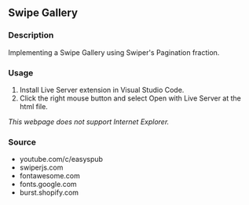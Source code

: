 ## Swipe Gallery
### Description
Implementing a Swipe Gallery using Swiper's Pagination fraction.

### Usage
1. Install Live Server extension in Visual Studio Code.
2. Click the right mouse button and select Open with Live Server at the html file.
  
*This webpage does not support Internet Explorer.*

### Source
- youtube.com/c/easyspub
- swiperjs.com
- fontawesome.com
- fonts.google.com
- burst.shopify.com